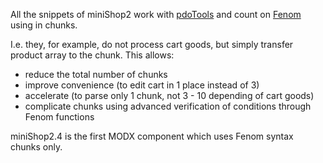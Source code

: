 All the snippets of miniShop2 work with [pdoTools][1] and count on [Fenom][2] using in chunks.

I.e. they, for example, do not process cart goods, but simply transfer product array to the chunk.
This allows:

- reduce the total number of chunks
- improve convenience (to edit cart in 1 place instead of 3)
- accelerate (to parse only 1 chunk, not 3 - 10 depending of cart goods)
- complicate chunks using advanced verification of conditions through Fenom functions

miniShop2.4 is the first MODX component which uses Fenom syntax chunks only.

[1]: /en/components/01_pdoTools
[2]: /en/components/01_pdoTools/03_Parser.md
